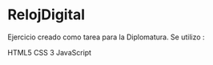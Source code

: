 # RelojDigital

Ejercicio creado como tarea para la Diplomatura. 
Se utilizo : 

HTML5
CSS 3
JavaScript
